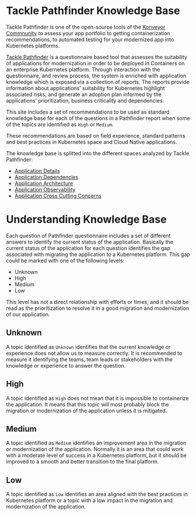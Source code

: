 # Tackle Pathfinder Knowledge Base

Tackle Pathfinder is one of the open-source tools of the [Konveyor Commnunity](https://www.konveyor.io)
to assess your app portfolio to getting containerization recommendations, to automated
testing for your modernized app into Kubernetes platforms.

[Tackle Pathfinder](https://github.com/konveyor/tackle-pathfinder) is a questionnaire
based tool that assesses the suitability of applications for modernization in order
to be deployed in Containers on an enterprise Kubernetes platform. Through
interaction with the questionnaire, and review process, the system is enriched
with application knowledge which is exposed via a collection of reports.
The reports provide information about applications’ suitability for Kubernetes
highlight associated risks, and generate an adoption plan informed by the
applications’ prioritization, business criticality and dependencies.

This site includes a set of recommendations to be used as standard knowledge base
for each of the questions in a Pathfinder report when some of the topics are
identified as `High` or `Medium`.

These recommendations are based on field experience, standard patterns and
best practices in Kubernetes space and Cloud Native applications.

The knowledge base is splitted into the different spaces analyzed by Tackle Pathfinder:

* [Application Details](./01-app-details/README.md)
* [Application Dependencies](./02-app-dependencies/README.md)
* [Application Architecture](./03-app-architecture/README.md)
* [Application Observability](./04-app-observability/README.md)
* [Application Cross Cutting Concerns](./05-app-cross-cutting-concerns/README.md)

# Understanding Knowledge Base

Each question of Pathfinder questionnaire includes a set of different answers to
identify the current status of the application. Basically the current status of the
application for each question identifies the gap associated with migrating the
application to a Kubernetes platform. This gap could be marked with one of the
following levels:

* Unknown<div class="risk-box unknown"></div>
* High<div class="risk-box high"></div>
* Medium<div class="risk-box medium"></div>
* Low<div class="risk-box low"></div>

This level has not a direct relationship with efforts or times, and it should be
read as the prioritization to resolve it in a good migration and modernization
of our application.

## Unknown

A topic identified as `Unknown` identifies that the current knowledge or experience
does not allow us to measure correctly. It is recommended to measure it identifying
the teams, team leads or stakeholders with the knowledge or experience to answer
the question.

## High

A topic identified as `High` does not mean that it is impossible to containerize
the application. It means that this topic will most probably block the migration or
modernization of the application unless it is mitigated.

## Medium

A topic identified as `Medium` identifies an improvement area in the migration or modernization of the application. Normally it is an area that could work with a
moderate level of success in a Kubernetes platform, but it should be improved to
a smooth and better transition to the final platform.

## Low

A topic identified as `Low` identifies an area aligned with the best practices in
Kubernetes platform or a topic with a low impact in the migration and modernization of the application.
